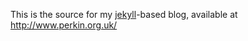 This is the source for my [jekyll](https://github.com/mojombo/jekyll)-based blog, available at http://www.perkin.org.uk/
